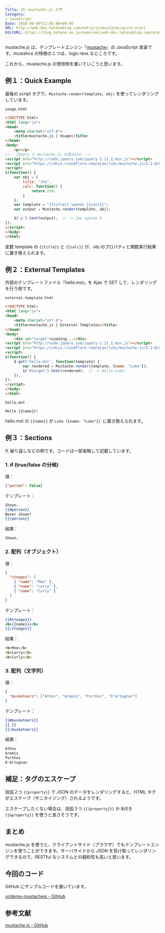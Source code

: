 ```yaml
---
Title: JS：mustache.js 入門
Category:
- JavaScript
Date: 2016-08-09T11:05:00+09:00
URL: http://web-dev.hatenablog.com/entry/js/mustache/quick-start
EditURL: https://blog.hatena.ne.jp/mamorums/web-dev.hatenablog.com/atom/entry/10328749687178919230
---
```


mustache.js は、テンプレートエンジン「[mustache](http://mustache.github.io/)」の JavaScript 実装です。mustahce の特徴の１つは、logic-less なところです。

これから、mustache.js の使用例を書いていこうと思います。


## 例１：Quick Example
最後の script タグで、`Mustache.render(template, obj)` を使ってレンダリングしています。

`usage.html`

```html
<!DOCTYPE html>
<html lang="ja">
<head>
	<meta charset="utf-8">
	<title>mustache.js | Usage</title>
</head>
<body>
	<p></p>
<!-- jQuery と mustache.js を読み込む -->
<script src="http://code.jquery.com/jquery-1.11.2.min.js"></script>
<script src="https://cdnjs.cloudflare.com/ajax/libs/mustache.js/2.2.0/mustache.min.js"></script>
<script>
$(function() {
	var obj = {
		title: "Joe",
		calc: function() {
			return 2+4;
		}
	};
	var template = "{{title}} spends {{calc}}";
	var output = Mustache.render(template, obj);

	$('p').text(output);  // -> Joe spends 6
});
</script>
</body>
</html>
```

変数 template の `{{title}}` と `{{calc}}` が、obj のプロパティと関数実行結果に置き換えられます。


## 例２：External Templates
外部のテンプレートファイル「hello.mst」を Ajax で GET して、レンダリングを行う例です。

`external-template.html`

```html
<!DOCTYPE html>
<html lang="ja">
<head>
	<meta charset="utf-8">
	<title>mustache.js | External Templates</title>
</head>
<body>
	<div id="target">Loading...</div>
<script src="http://code.jquery.com/jquery-1.11.2.min.js"></script>
<script src="https://cdnjs.cloudflare.com/ajax/libs/mustache.js/2.2.0/mustache.min.js"></script>
<script>
$(function() {
	$.get('hello.mst', function(template) {
		var rendered = Mustache.render(template, {name: "Luke"});
		$('#target').html(rendered);  // -> Hello Luke!
	});
});
</script>
</body>
</html>
```

`hello.mst`

```
Hello {{name}}!
```

hello.mst の `{{name}}` が `Luke`（`{name: "Luke"}`）に置き換えられます。




## 例３：Sections
if, 繰り返しなどの例です。コードは一部省略して記載しています。

### 1. if (true/false の分岐)
値：

```json
{"person": false}
```

テンプレート：

```mustache
Shown.
{{#person}}
Never shown!
{{/person}}
```

結果：

```txt
Shown.
```


### 2. 配列（オブジェクト）
値：

```json
{
  "stooges": [
    { "name": "Moe" },
    { "name": "Larry" },
    { "name": "Curly" }
  ]
}
```

テンプレート：

```mustache
{{#stooges}}
<b>{{name}}</b>
{{/stooges}}
```

結果：

```html
<b>Moe</b>
<b>Larry</b>
<b>Curly</b>
```

### 3. 配列（文字列）
値：

```json
{
  "musketeers": ["Athos", "Aramis", "Porthos", "D'Artagnan"]
}
```

テンプレート：

```mustache
{{#musketeers}}
{{.}}
{{/musketeers}}
```

結果：

```txt
Athos
Aramis
Porthos
D'Artagnan
```

## 補足：タグのエスケープ
括弧２つ `{{property}}` で JSON のデータをレンダリングすると、HTML タグがエスケープ（サニタイジング）されるようです。

エスケープしたくない場合は、括弧３つ `{{{property}}}` か &付き `{{&property}}` を使うと良さそうです。


## まとめ
mustache.js を使うと、クライアントサイド（ブラウザ）でもテンプレートエンジンを使うことができます。サーバサイドから JSON を受け取ってレンダリングできるので、RESTful なシステムとの親和性も高いと思います。


## 今回のコード
GitHub にサンプルコードを置いています。

[ui/demo-mustachejs - GitHub](https://github.com/mamorum/blog/tree/master/code/ui/demo-mustachejs)


## 参考文献
[mustache.js - GitHub](https://github.com/janl/mustache.js/)
